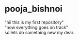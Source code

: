 # pooja_bishnoi
"hii this is my first repository"
<br>
"now everything goes on track"
<br>
so lets do something new my dear.

